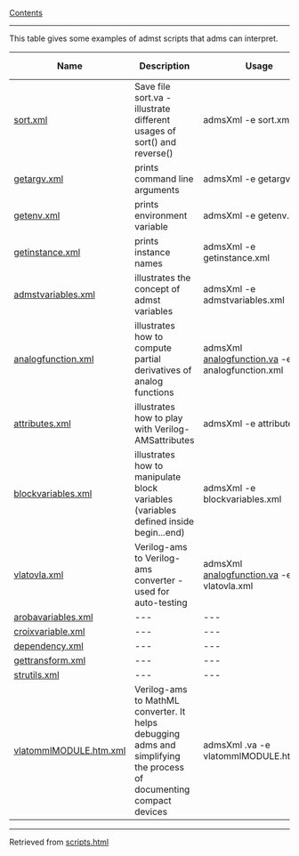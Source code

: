 [Contents](Contents.md)

---

This table gives some examples of admst scripts that adms can interpret.


Name | Description | Usage | Recent Changes | WasBug?
--- | --- | --- | --- | ---
[sort.xml](scripts/sort.xml)            | Save file sort.va - illustrate different usages of sort() and reverse() | admsXml -e sort.xml | 	21dec2007: updated for 2.2.8 | -
[getargv.xml](scripts/getargv.xml)         |	prints command line arguments | admsXml -e getargv.xml |	21dec2007: updated for 2.2.8 |	-
[getenv.xml](scripts/getenv.xml) 	        | prints environment variable |	admsXml -e getenv.xml 	| 21dec2007: updated for 2.2.8 	| -
[getinstance.xml](scripts/getinstance.xml)     |	prints instance names |	admsXml -e getinstance.xml 	| 21dec2007: updated for 2.2.8 	| -
[admstvariables.xml](scripts/admstvariables.xml)  |	illustrates the concept of admst variables | admsXml -e admstvariables.xml 	| 21dec2007: updated for 2.2.8 	|yes
[analogfunction.xml](scripts/analogfunction.xml)  |	illustrates how to compute partial derivatives of analog functions | admsXml [analogfunction.va](scripts/) -e analogfunction.xml 	| 21dec2007: updated for 2.2.8 	| yes
[attributes.xml](scripts/attributes.xml) 	    | illustrates how to play with Verilog-AMSattributes | admsXml -e attributes.xml 	| 21dec2007: updated for 2.2.8 	|no
[blockvariables.xml](scripts/blockvariables.xml)  | illustrates how to manipulate block variables (variables defined inside begin...end) | admsXml -e blockvariables.xml 	| 21dec2007: updated for 2.2.8 	|-
[vlatovla.xml](scripts/vlatovla.xml)        |	Verilog-ams to Verilog-ams converter - used for auto-testing | admsXml [analogfunction.va](scripts/analogfunction.va) -e vlatovla.xml 	| 21dec2007: updated for 2.2.8 	|no
[arobavariables.xml](scripts/arobavariables.xml) | --- | --- | --- | ---
[croixvariable.xml](scripts/croixvariable.xml) | --- | --- | --- | ---
[dependency.xml](scripts/dependency.xml) | --- | --- | --- | ---
[gettransform.xml](scripts/gettransform.xml) | --- | --- | --- | ---
[strutils.xml](scripts/strutils.xml) | --- | --- | --- | ---
[vlatommlMODULE.htm.xml](scripts/vlatommlMODULE.htm.xml) | Verilog-ams to MathML converter. It helps debugging adms and simplifying the process of documenting compact devices | admsXml <model>.va -e vlatommlMODULE.htm.xml | --- | ---

---

Retrieved from [scripts.html](http://vacomp.noovela.com/scripts.html)